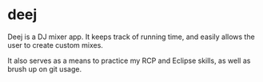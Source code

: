 deej
====

Deej is a DJ mixer app.  It keeps track of running time, and easily allows the user to create custom mixes.

It also serves as a means to practice my RCP and Eclipse skills, as well as brush up on git usage.
